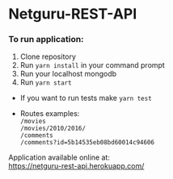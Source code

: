 # Netguru-REST-API

### To run application:
1. Clone repository
2. Run `yarn install` in your command prompt
3. Run your localhost mongodb
4. Run `yarn start`

* If you want to run tests make `yarn test`

* Routes examples:  
`/movies`  
`/movies/2010/2016/`  
`/comments`  
`/comments?id=5b14535eb08bd60014c94606`

Application available online at:  
https://netguru-rest-api.herokuapp.com/
